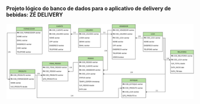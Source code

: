 #### Projeto lógico do banco de dados para o aplicativo de delivery de bebidas: ZÉ DELIVERY

<img src="zedelivery.jpg" />